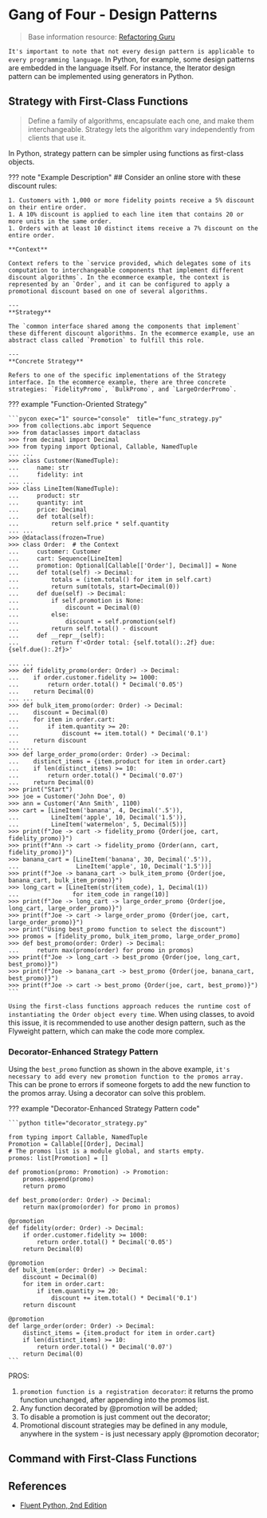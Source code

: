 # Gang of Four - Design Patterns

> Base information resource: [Refactoring Guru](https://refactoring.guru/design-patterns/catalog)

`It's important to note that not every design pattern is applicable to every programming language`. In Python, for example, some design patterns are embedded in the language itself. For instance, the Iterator design pattern can be implemented using generators in Python.

## Strategy with First-Class Functions

> Define a family of algorithms, encapsulate each one, and make them interchangeable. Strategy lets the algorithm vary independently from clients that use it.

In Python, strategy pattern can be simpler using functions as first-class objects.

??? note "Example Description"
    ## Consider an online store with these discount rules:

    1. Customers with 1,000 or more fidelity points receive a 5% discount on their entire order.
    1. A 10% discount is applied to each line item that contains 20 or more units in the same order.
    1. Orders with at least 10 distinct items receive a 7% discount on the entire order.

    **Context**

    Context refers to the `service provided, which delegates some of its computation to interchangeable components that implement different discount algorithms`. In the ecommerce example, the context is represented by an `Order`, and it can be configured to apply a promotional discount based on one of several algorithms.
    
    ---
    **Strategy**

    The `common interface shared among the components that implement` these different discount algorithms. In the ecommerce example, use an abstract class called `Promotion` to fulfill this role.

    ---
    **Concrete Strategy**
    
    Refers to one of the specific implementations of the Strategy interface. In the ecommerce example, there are three concrete strategies: `FidelityPromo`, `BulkPromo`, and `LargeOrderPromo`.

??? example "Function-Oriented Strategy"

    ```pycon exec="1" source="console"  title="func_strategy.py"
    >>> from collections.abc import Sequence
    >>> from dataclasses import dataclass
    >>> from decimal import Decimal
    >>> from typing import Optional, Callable, NamedTuple
    ... ...
    >>> class Customer(NamedTuple):
    ...     name: str
    ...     fidelity: int
    ... ...
    >>> class LineItem(NamedTuple):
    ...     product: str
    ...     quantity: int
    ...     price: Decimal
    ...     def total(self):
    ...         return self.price * self.quantity
    ... ...
    >>> @dataclass(frozen=True)
    >>> class Order:  # the Context
    ...     customer: Customer
    ...     cart: Sequence[LineItem]
    ...     promotion: Optional[Callable[['Order'], Decimal]] = None
    ...     def total(self) -> Decimal:
    ...         totals = (item.total() for item in self.cart)
    ...         return sum(totals, start=Decimal(0))
    ...     def due(self) -> Decimal:
    ...         if self.promotion is None:
    ...             discount = Decimal(0)
    ...         else:
    ...             discount = self.promotion(self)
    ...         return self.total() - discount
    ...     def __repr__(self):
    ...         return f'<Order total: {self.total():.2f} due: {self.due():.2f}>'

    ... ...
    >>> def fidelity_promo(order: Order) -> Decimal:
    ...    if order.customer.fidelity >= 1000:
    ...        return order.total() * Decimal('0.05')
    ...    return Decimal(0)
    ... ...
    >>> def bulk_item_promo(order: Order) -> Decimal:
    ...    discount = Decimal(0)
    ...    for item in order.cart:
    ...        if item.quantity >= 20:
    ...            discount += item.total() * Decimal('0.1')
    ...    return discount
    ... ...
    >>> def large_order_promo(order: Order) -> Decimal:
    ...    distinct_items = {item.product for item in order.cart}
    ...    if len(distinct_items) >= 10:
    ...        return order.total() * Decimal('0.07')
    ...    return Decimal(0)
    >>> print("Start")
    >>> joe = Customer('John Doe', 0)
    >>> ann = Customer('Ann Smith', 1100)
    >>> cart = [LineItem('banana', 4, Decimal('.5')),
    ...         LineItem('apple', 10, Decimal('1.5')),
    ...         LineItem('watermelon', 5, Decimal(5))]
    >>> print(f"Joe -> cart -> fidelity_promo {Order(joe, cart, fidelity_promo)}")
    >>> print(f"Ann -> cart -> fidelity_promo {Order(ann, cart, fidelity_promo)}")
    >>> banana_cart = [LineItem('banana', 30, Decimal('.5')),
    ...                LineItem('apple', 10, Decimal('1.5'))]
    >>> print(f"Joe -> banana_cart -> bulk_item_promo {Order(joe, banana_cart, bulk_item_promo)}")
    >>> long_cart = [LineItem(str(item_code), 1, Decimal(1))
    ...               for item_code in range(10)]
    >>> print(f"Joe -> long_cart -> large_order_promo {Order(joe, long_cart, large_order_promo)}")
    >>> print(f"Joe -> cart -> large_order_promo {Order(joe, cart, large_order_promo)}")
    >>> print("Using best_promo function to select the discount")
    >>> promos = [fidelity_promo, bulk_item_promo, large_order_promo]
    >>> def best_promo(order: Order) -> Decimal:
    ...     return max(promo(order) for promo in promos)
    >>> print(f"Joe -> long_cart -> best_promo {Order(joe, long_cart, best_promo)}")
    >>> print(f"Joe -> banana_cart -> best_promo {Order(joe, banana_cart, best_promo)}")
    >>> print(f"Joe -> cart -> best_promo {Order(joe, cart, best_promo)}")
    ```

`Using the first-class functions approach reduces the runtime cost of instantiating the Order object every time`. When using classes, to avoid this issue, it is recommended to use another design pattern, such as the Flyweight pattern, which can make the code more complex.

### Decorator-Enhanced Strategy Pattern

Using the `best_promo` function as shown in the above example, `it's necessary to add every new promotion function to the promos array.` This can be prone to errors if someone forgets to add the new function to the promos array. Using a decorator can solve this problem.

??? example "Decorator-Enhanced Strategy Pattern code"

    ```python title="decorator_strategy.py"

    from typing import Callable, NamedTuple
    Promotion = Callable[[Order], Decimal]
    # The promos list is a module global, and starts empty.
    promos: list[Promotion] = []

    def promotion(promo: Promotion) -> Promotion:
        promos.append(promo)
        return promo

    def best_promo(order: Order) -> Decimal:
        return max(promo(order) for promo in promos)

    @promotion
    def fidelity(order: Order) -> Decimal:
        if order.customer.fidelity >= 1000:
            return order.total() * Decimal('0.05')
        return Decimal(0)
    
    @promotion
    def bulk_item(order: Order) -> Decimal:
        discount = Decimal(0)
        for item in order.cart:
            if item.quantity >= 20:
                discount += item.total() * Decimal('0.1')
        return discount

    @promotion
    def large_order(order: Order) -> Decimal:
        distinct_items = {item.product for item in order.cart}
        if len(distinct_items) >= 10:
            return order.total() * Decimal('0.07')
        return Decimal(0)
    ```

PROS:

1. `promotion function is a registration decorator`: it returns the promo function unchanged, after appending into the promos list.
1. Any function decorated by @promotion will be added;
1. To disable a promotion is just comment out the decorator;
1. Promotional discount strategies may be defined in any module, anywhere in the system - is just necessary apply @promotion decorator;

## Command with First-Class Functions

## References

- [Fluent Python, 2nd Edition](https://www.oreilly.com/library/view/fluent-python-2nd/9781492056348/)
